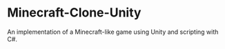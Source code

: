 # Minecraft-Clone-Unity
An implementation of a Minecraft-like game using Unity and scripting with C#.
